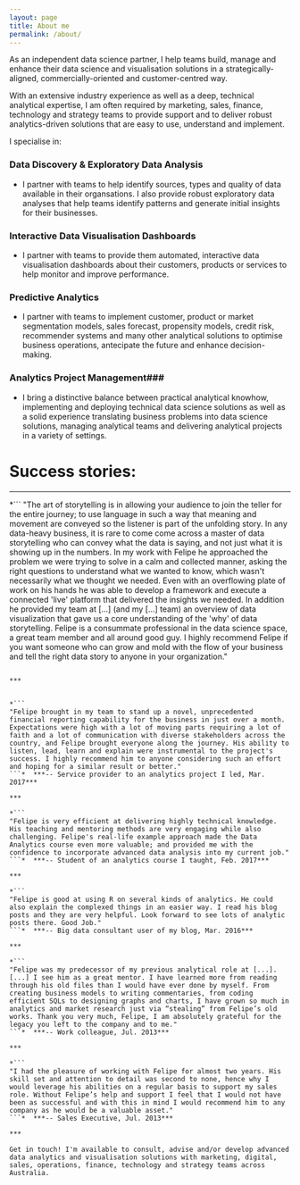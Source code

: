 ```yaml
---
layout: page
title: About me
permalink: /about/
---
```


As an independent data science partner, I help teams build, manage and enhance their data science and visualisation solutions in a strategically-aligned, commercially-oriented and customer-centred way.

With an extensive industry experience as well as a deep, technical analytical expertise, I am often required by marketing, sales, finance, technology and strategy teams to provide support and to deliver robust analytics-driven solutions that are easy to use, understand and implement.


I specialise in:

### Data Discovery & Exploratory Data Analysis ###  
- I partner with teams to help identify sources, types and quality of data available in their organsations. I also provide robust exploratory data analyses that help teams identify patterns and generate initial insights for their businesses. 

### Interactive Data Visualisation Dashboards ###    
- I partner with teams to provide them automated, interactive data visualisation dashboards about their customers, products or services to help monitor and improve performance.

### Predictive Analytics ###    
- I partner with teams to implement customer, product or market segmentation models, sales forecast, propensity models, credit risk, recommender systems and many other analytical solutions to optimise business operations, antecipate the future and enhance decision-making.

### Analytics Project Management###
- I bring a distinctive balance between practical analytical knowhow, implementing and deploying technical data science solutions as well as a solid experience translating business problems into data science solutions, managing analytical teams and delivering analytical projects in a variety of settings.


# Success stories:

***

*```
"The art of storytelling is in allowing your audience to join the teller for the entire journey; to use language in such a way that meaning and movement are conveyed so the listener is part of the unfolding story. In any data-heavy business, it is rare to come come across a master of data storytelling who can convey what the data is saying, and not just what it is showing up in the numbers.  In my work with Felipe he approached the problem we were trying to solve in a calm and collected manner, asking the right questions to understand what we wanted to know, which wasn't necessarily what we thought we needed. Even with an overflowing plate of work on his hands he was able to develop a framework and execute a connected 'live' platform that delivered the insights we needed. In addition he provided my team at [...]  (and my [...] team) an overview of data visualization that gave us a core understanding of the 'why' of data storytelling.  Felipe is a consummate professional in the data science space, a great team member and all around good guy. I highly recommend Felipe if you want someone who can grow and mold with the flow of your business and tell the right data story to anyone in your organization."
```*  ***-- Client, Jul. 2017***

***


*```
"Felipe brought in my team to stand up a novel, unprecedented financial reporting capability for the business in just over a month. Expectations were high with a lot of moving parts requiring a lot of faith and a lot of communication with diverse stakeholders across the country, and Felipe brought everyone along the journey. His ability to listen, lead, learn and explain were instrumental to the project's success. I highly recommend him to anyone considering such an effort and hoping for a similar result or better."
```*  ***-- Service provider to an analytics project I led, Mar. 2017***

***

*```
"Felipe is very efficient at delivering highly technical knowledge. His teaching and mentoring methods are very engaging while also challenging. Felipe's real-life example approach made the Data Analytics course even more valuable; and provided me with the confidence to incorporate advanced data analysis into my current job."
```*  ***-- Student of an analytics course I taught, Feb. 2017***

***

*```
"Felipe is good at using R on several kinds of analytics. He could also explain the complexed things in an easier way. I read his blog posts and they are very helpful. Look forward to see lots of analytic posts there. Good Job."
```*  ***-- Big data consultant user of my blog, Mar. 2016***

***

*```
"Felipe was my predecessor of my previous analytical role at [...]. [...] I see him as a great mentor. I have learned more from reading through his old files than I would have ever done by myself. From creating business models to writing commentaries, from coding efficient SQLs to designing graphs and charts, I have grown so much in analytics and market research just via “stealing” from Felipe’s old works. Thank you very much, Felipe, I am absolutely grateful for the legacy you left to the company and to me."
```*  ***-- Work colleague, Jul. 2013***

***

*```
"I had the pleasure of working with Felipe for almost two years. His skill set and attention to detail was second to none, hence why I would leverage his abilities on a regular basis to support my sales role. Without Felipe’s help and support I feel that I would not have been as successful and with this in mind I would recommend him to any company as he would be a valuable asset."
```*  ***-- Sales Executive, Jul. 2013***

***

Get in touch! I'm available to consult, advise and/or develop advanced data analytics and visualisation solutions with marketing, digital, sales, operations, finance, technology and strategy teams across Australia.

